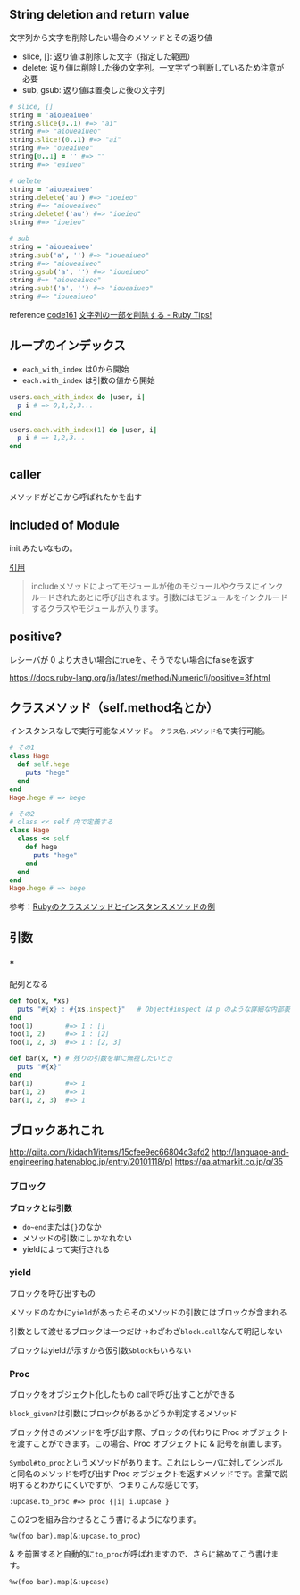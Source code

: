 ## String deletion and return value
文字列から文字を削除したい場合のメソッドとその返り値

- slice, []: 返り値は削除した文字（指定した範囲）
- delete: 返り値は削除した後の文字列。一文字ずつ判断しているため注意が必要
- sub, gsub: 返り値は置換した後の文字列

```ruby
# slice, []
string = 'aioueaiueo'
string.slice(0..1) #=> "ai"
string #=> "aioueaiueo"
string.slice!(0..1) #=> "ai"
string #=> "oueaiueo"
string[0..1] = '' #=> ""
string #=> "eaiueo"

# delete
string = 'aioueaiueo'
string.delete('au') #=> "ioeieo"
string #=> "aioueaiueo"
string.delete!('au') #=> "ioeieo"
string #=> "ioeieo"

# sub
string = 'aioueaiueo'
string.sub('a', '') #=> "ioueaiueo"
string #=> "aioueaiueo"
string.gsub('a', '') #=> "ioueiueo"
string #=> "aioueaiueo"
string.sub!('a', '') #=> "ioueaiueo"
string #=> "ioueaiueo"
```

reference
[code161](http://doc.code161.com/ruby/string-delete-method/)
[文字列の一部を削除する - Ruby Tips!](http://rubytips86.hatenablog.com/entry/2014/03/20/155851)

## ループのインデックス
- `each_with_index` は0から開始
- `each.with_index` は引数の値から開始

```ruby
users.each_with_index do |user, i|
  p i # => 0,1,2,3...
end

users.each.with_index(1) do |user, i|
  p i # => 1,2,3...
end
```


## caller
メソッドがどこから呼ばれたかを出す


## included of Module
init みたいなもの。

[引用](https://ref.xaio.jp/ruby/classes/module/included)

> includeメソッドによってモジュールが他のモジュールやクラスにインクルードされたあとに呼び出されます。引数にはモジュールをインクルードするクラスやモジュールが入ります。


## positive?
レシーバが 0 より大きい場合にtrueを、そうでない場合にfalseを返す

https://docs.ruby-lang.org/ja/latest/method/Numeric/i/positive=3f.html


## クラスメソッド（self.method名とか）
インスタンスなしで実行可能なメソッド。
`クラス名.メソッド名`で実行可能。

```ruby
# その1
class Hage
  def self.hege
    puts "hege"
  end
end
Hage.hege # => hege

# その2
# class << self 内で定義する
class Hage
  class << self
    def hege
      puts "hege"
    end
  end
end
Hage.hege # => hege
```

参考：[Rubyのクラスメソッドとインスタンスメソッドの例](https://qiita.com/tbpgr/items/56eb65c0ea5882abbb07)


## 引数
### *
配列となる

```ruby
def foo(x, *xs)
  puts "#{x} : #{xs.inspect}"   # Object#inspect は p のような詳細な内部表示
end
foo(1)        #=> 1 : []
foo(1, 2)     #=> 1 : [2]
foo(1, 2, 3)  #=> 1 : [2, 3]

def bar(x, *) # 残りの引数を単に無視したいとき
  puts "#{x}"
end
bar(1)        #=> 1
bar(1, 2)     #=> 1
bar(1, 2, 3)  #=> 1
```


## ブロックあれこれ
http://qiita.com/kidach1/items/15cfee9ec66804c3afd2
http://language-and-engineering.hatenablog.jp/entry/20101118/p1
https://qa.atmarkit.co.jp/q/35

### ブロック
**ブロックとは引数**

- `do~end`または`{}`のなか
- メソッドの引数にしかなれない
- yieldによって実行される

### yield
ブロックを呼び出すもの

メソッドのなかに`yield`があったらそのメソッドの引数にはブロックが含まれる

引数として渡せるブロックは一つだけ→わざわざ`block.call`なんて明記しない

ブロックはyieldが示すから仮引数`&block`もいらない

### Proc
ブロックをオブジェクト化したもの
callで呼び出すことができる

`block_given?`は引数にブロックがあるかどうか判定するメソッド

ブロック付きのメソッドを呼び出す際、ブロックの代わりに Proc オブジェクトを渡すことができます。この場合、Proc オブジェクトに & 記号を前置します。


`Symbol#to_proc`というメソッドがあります。これはレシーバに対してシンボルと同名のメソッドを呼び出す Proc オブジェクトを返すメソッドです。言葉で説明するとわかりにくいですが、つまりこんな感じです。

```
:upcase.to_proc #=> proc {|i| i.upcase }
```

この2つを組み合わせるとこう書けるようになります。

```
%w(foo bar).map(&:upcase.to_proc)
```

& を前置すると自動的に`to_proc`が呼ばれますので、さらに縮めてこう書けます。

```
%w(foo bar).map(&:upcase)
```
